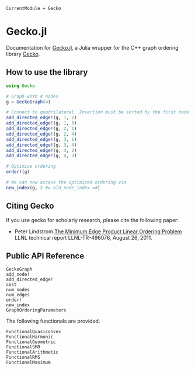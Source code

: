 ```@meta
CurrentModule = Gecko
```

# Gecko.jl

Documentation for [Gecko.jl](https://github.com/termi-official/Gecko.jl), a Julia wrapper for the C++ graph ordering library [Gecko](https://github.com/LLNL/gecko).

## How to use the library

```julia
using Gecko

# Graph with 4 nodes
g = GeckoGraph(4)

# Connect to quadrilateral. Insertion must be sorted by the first node index.
add_directed_edge!(g, 1, 2)
add_directed_edge!(g, 1, 3)
add_directed_edge!(g, 2, 1)
add_directed_edge!(g, 2, 4)
add_directed_edge!(g, 3, 1)
add_directed_edge!(g, 3, 4)
add_directed_edge!(g, 4, 2)
add_directed_edge!(g, 4, 3)

# Optimize ordering
order!(g)

# We can now access the optimized ordering via
new_index(g, 2 #= old_node_index =#)
```

## Citing Gecko

If you use gecko for scholarly research, please cite the following paper:

* Peter Lindstrom
  [The Minimum Edge Product Linear Ordering Problem](https://www.researchgate.net/publication/259383744_The_Minimum_Edge_Product_Linear_Ordering_Problem)
  LLNL technical report LLNL-TR-496076, August 26, 2011.

## Public API Reference

```@docs
GeckoGraph
add_node!
add_directed_edge!
cost
num_nodes
num_edges
order!
new_index
GraphOrderingParameters
```

The following functionals are provided.

```
FunctionalQuasiconvex
FunctionalHarmonic
FunctionalGeometric
FunctionalSMR
FunctionalArithmetic
FunctionalRMS
FunctionalMaximum
```
